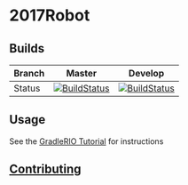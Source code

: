 # 2017Robot

## Builds
|Branch|Master|Develop|
|-|-|-|
| Status | [![BuildStatus](https://travis-ci.org/RoboEagles4828/2017Robot.svg?branch=master)](https://travis-ci.org/RoboEagles4828/2017Robot)|[![BuildStatus](https://travis-ci.org/RoboEagles4828/2017Robot.svg?branch=develop)](https://travis-ci.org/RoboEagles4828/2017Robot) |

## Usage
See the [GradleRIO Tutorial](https://github.com/RoboEagles4828/2017Robot/wiki/GradleRIO-for-dummies) for instructions

## [Contributing](https://github.com/RoboEagles4828/2017Robot/blob/master/CONTRIBUTING.md)
